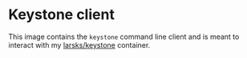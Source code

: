Keystone client
==============

This image contains the `keystone` command line client and is meant to
interact with my [larsks/keystone][] container.

[larsks/keystone]: https://registry.hub.docker.com/u/larsks/keystone/

